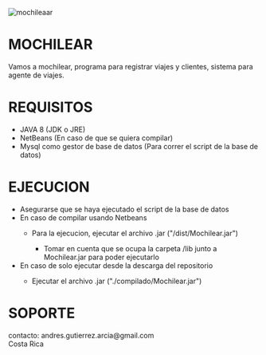 ![mochileaar](https://user-images.githubusercontent.com/16330583/42794254-15d84712-893b-11e8-9d86-1020c336b018.png)
# MOCHILEAR
Vamos a mochilear, programa para registrar viajes y clientes, sistema para agente de viajes.

# REQUISITOS
<ul>
  <li> JAVA 8 (JDK o JRE) </li>
  <li> NetBeans (En caso de que se quiera compilar) </li>
  <li> Mysql como gestor de base de datos (Para correr el script de la base de datos) </li>
</ul>
<h1> EJECUCION </h1>
<ul>
  <li>Asegurarse que se haya ejecutado el script de la base de datos</li>
  <li> En caso de compilar usando Netbeans </li>
  <ul>
    <li> Para la ejecucion, ejecutar el archivo .jar ("/dist/Mochilear.jar") </li>
    <ul>
      <li>Tomar en cuenta que se ocupa la carpeta /lib junto a Mochilear.jar para poder ejecutarlo</li>
    </ul>
  </ul>
  <li> En caso de solo ejecutar desde la descarga del repositorio </li>
  <ul>
    <li> Ejecutar el archivo .jar ("./compilado/Mochilear.jar") </li>
  </ul>
 </ul> 
 <h1> SOPORTE </h1>
  contacto: andres.gutierrez.arcia@gmail.com </br>
  Costa Rica
